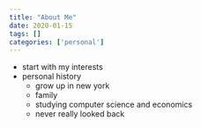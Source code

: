 ```yaml
---
title: "About Me"
date: 2020-01-15
tags: []
categories: ['personal']
---
```


- start with my interests
- personal history
    - grow up in new york
    - family
    - studying computer science and economics
    - never really looked back
